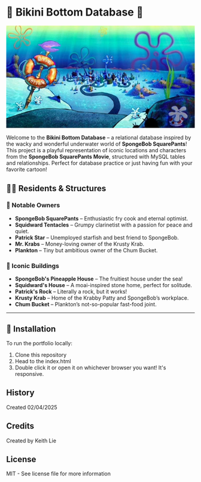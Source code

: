# 🧽 Bikini Bottom Database 🐚

![my portfoilio](images/bikini-bottom.jpg)

Welcome to the **Bikini Bottom Database** – a relational database inspired by the wacky and wonderful underwater world of **SpongeBob SquarePants**! This project is a playful representation of iconic locations and characters from the **SpongeBob SquarePants Movie**, structured with MySQL tables and relationships. Perfect for database practice or just having fun with your favorite cartoon!

## 🧍‍♂️ Residents & Structures

### 🌊 Notable Owners
- **SpongeBob SquarePants** – Enthusiastic fry cook and eternal optimist.
- **Squidward Tentacles** – Grumpy clarinetist with a passion for peace and quiet.
- **Patrick Star** – Unemployed starfish and best friend to SpongeBob.
- **Mr. Krabs** – Money-loving owner of the Krusty Krab.
- **Plankton** – Tiny but ambitious owner of the Chum Bucket.

### 🏡 Iconic Buildings
- **SpongeBob's Pineapple House** – The fruitiest house under the sea!
- **Squidward's House** – A moai-inspired stone home, perfect for solitude.
- **Patrick's Rock** – Literally a rock, but it works!
- **Krusty Krab** – Home of the Krabby Patty and SpongeBob’s workplace.
- **Chum Bucket** – Plankton’s not-so-popular fast-food joint.

---

## 💾 Installation 
To run the portfolio locally:

1. Clone this repository
2. Head to the index.html
3. Double click it or open it on whichever browser you want! It's responsive.

## History

Created 02/04/2025

## Credits

Created by Keith Lie

## License

MIT - See license file for more information